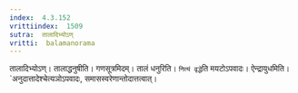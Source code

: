 ```yaml
---
index:  4.3.152
vrittiindex:  1509
sutra:  तालादिभ्योऽण्
vritti:  balamanorama 
---
```


तालादिभ्योऽण्। तालाद्धनुषीति। गणसूत्रमिदम्। तालं धनुरिति। `नित्यं वृद्धे`ति मयटोऽपवादः। ऐन्द्रायुधमिति। `अनुदात्तादेश्चेत्यञोऽपवादः, समासस्वरेणान्तोदात्तत्वात्। 

